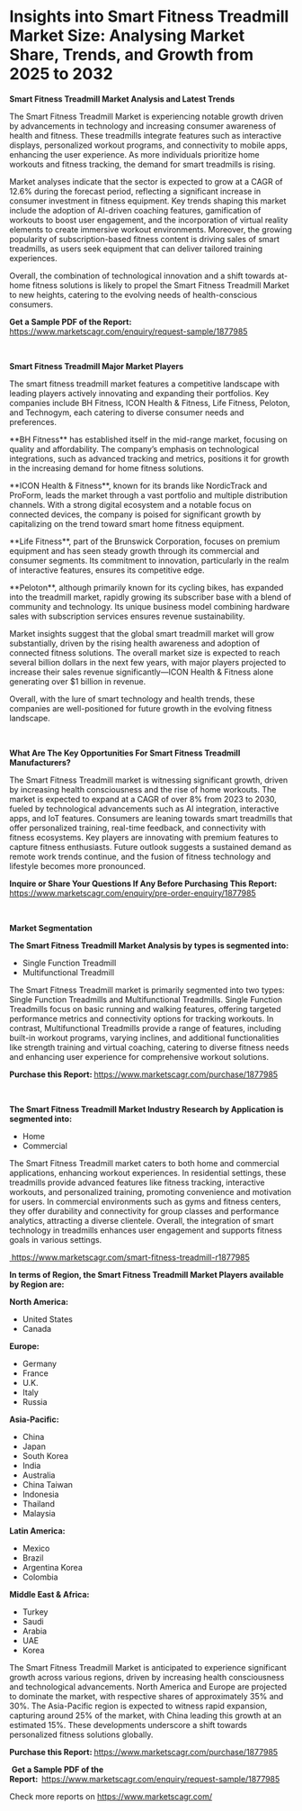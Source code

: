<p><h1>Insights into Smart Fitness Treadmill Market Size: Analysing Market Share, Trends, and Growth from 2025 to 2032</h1></p><p><strong>Smart Fitness Treadmill Market Analysis and Latest Trends</strong></p>
<p><p>The Smart Fitness Treadmill Market is experiencing notable growth driven by advancements in technology and increasing consumer awareness of health and fitness. These treadmills integrate features such as interactive displays, personalized workout programs, and connectivity to mobile apps, enhancing the user experience. As more individuals prioritize home workouts and fitness tracking, the demand for smart treadmills is rising.</p><p>Market analyses indicate that the sector is expected to grow at a CAGR of 12.6% during the forecast period, reflecting a significant increase in consumer investment in fitness equipment. Key trends shaping this market include the adoption of AI-driven coaching features, gamification of workouts to boost user engagement, and the incorporation of virtual reality elements to create immersive workout environments. Moreover, the growing popularity of subscription-based fitness content is driving sales of smart treadmills, as users seek equipment that can deliver tailored training experiences.</p><p>Overall, the combination of technological innovation and a shift towards at-home fitness solutions is likely to propel the Smart Fitness Treadmill Market to new heights, catering to the evolving needs of health-conscious consumers.</p></p>
<p><strong>Get a Sample PDF of the Report:&nbsp;</strong> <a href="https://www.marketscagr.com/enquiry/request-sample/1877985?utm_campaign=2935&utm_medium=2&utm_source=Github&utm_content=ia&utm_term=05042025&utm_id=smart-fitness-treadmill">https://www.marketscagr.com/enquiry/request-sample/1877985</a></p>
<p>&nbsp;</p>
<p><strong>Smart Fitness Treadmill Major Market Players</strong></p>
<p><p>The smart fitness treadmill market features a competitive landscape with leading players actively innovating and expanding their portfolios. Key companies include BH Fitness, ICON Health & Fitness, Life Fitness, Peloton, and Technogym, each catering to diverse consumer needs and preferences.</p><p>**BH Fitness** has established itself in the mid-range market, focusing on quality and affordability. The company’s emphasis on technological integrations, such as advanced tracking and metrics, positions it for growth in the increasing demand for home fitness solutions.</p><p>**ICON Health & Fitness**, known for its brands like NordicTrack and ProForm, leads the market through a vast portfolio and multiple distribution channels. With a strong digital ecosystem and a notable focus on connected devices, the company is poised for significant growth by capitalizing on the trend toward smart home fitness equipment.</p><p>**Life Fitness**, part of the Brunswick Corporation, focuses on premium equipment and has seen steady growth through its commercial and consumer segments. Its commitment to innovation, particularly in the realm of interactive features, ensures its competitive edge.</p><p>**Peloton**, although primarily known for its cycling bikes, has expanded into the treadmill market, rapidly growing its subscriber base with a blend of community and technology. Its unique business model combining hardware sales with subscription services ensures revenue sustainability.</p><p>Market insights suggest that the global smart treadmill market will grow substantially, driven by the rising health awareness and adoption of connected fitness solutions. The overall market size is expected to reach several billion dollars in the next few years, with major players projected to increase their sales revenue significantly—ICON Health & Fitness alone generating over $1 billion in revenue.</p><p>Overall, with the lure of smart technology and health trends, these companies are well-positioned for future growth in the evolving fitness landscape.</p></p>
<p>&nbsp;</p>
<p><strong>What Are The Key Opportunities For Smart Fitness Treadmill Manufacturers?</strong></p>
<p><p>The Smart Fitness Treadmill market is witnessing significant growth, driven by increasing health consciousness and the rise of home workouts. The market is expected to expand at a CAGR of over 8% from 2023 to 2030, fueled by technological advancements such as AI integration, interactive apps, and IoT features. Consumers are leaning towards smart treadmills that offer personalized training, real-time feedback, and connectivity with fitness ecosystems. Key players are innovating with premium features to capture fitness enthusiasts. Future outlook suggests a sustained demand as remote work trends continue, and the fusion of fitness technology and lifestyle becomes more pronounced.</p></p>
<p><strong>Inquire or Share Your Questions If Any Before Purchasing This Report:</strong> <a href="https://www.marketscagr.com/enquiry/pre-order-enquiry/1877985?utm_campaign=2935&utm_medium=2&utm_source=Github&utm_content=ia&utm_term=05042025&utm_id=smart-fitness-treadmill">https://www.marketscagr.com/enquiry/pre-order-enquiry/1877985</a></p>
<p>&nbsp;</p>
<p><strong>Market Segmentation</strong></p>
<p><strong>The Smart Fitness Treadmill Market Analysis by types is segmented into:</strong></p>
<p><ul><li>Single Function Treadmill</li><li>Multifunctional Treadmill</li></ul></p>
<p><p>The Smart Fitness Treadmill market is primarily segmented into two types: Single Function Treadmills and Multifunctional Treadmills. Single Function Treadmills focus on basic running and walking features, offering targeted performance metrics and connectivity options for tracking workouts. In contrast, Multifunctional Treadmills provide a range of features, including built-in workout programs, varying inclines, and additional functionalities like strength training and virtual coaching, catering to diverse fitness needs and enhancing user experience for comprehensive workout solutions.</p></p>
<p><strong>Purchase this Report:&nbsp;</strong><a href="https://www.marketscagr.com/purchase/1877985?utm_campaign=2935&utm_medium=2&utm_source=Github&utm_content=ia&utm_term=05042025&utm_id=smart-fitness-treadmill">https://www.marketscagr.com/purchase/1877985</a></p>
<p>&nbsp;</p>
<p><strong>The Smart Fitness Treadmill Market Industry Research by Application is segmented into:</strong></p>
<p><ul><li>Home</li><li>Commercial</li></ul></p>
<p><p>The Smart Fitness Treadmill market caters to both home and commercial applications, enhancing workout experiences. In residential settings, these treadmills provide advanced features like fitness tracking, interactive workouts, and personalized training, promoting convenience and motivation for users. In commercial environments such as gyms and fitness centers, they offer durability and connectivity for group classes and performance analytics, attracting a diverse clientele. Overall, the integration of smart technology in treadmills enhances user engagement and supports fitness goals in various settings.</p></p>
<p><a href="https://www.marketscagr.com/smart-fitness-treadmill-r1877985?utm_campaign=2935&utm_medium=2&utm_source=Github&utm_content=ia&utm_term=05042025&utm_id=smart-fitness-treadmill">&nbsp;https://www.marketscagr.com/smart-fitness-treadmill-r1877985</a></p>
<p><strong>In terms of Region, the Smart Fitness Treadmill Market Players available by Region are:</strong></p>
<p>
    <p> <strong> North America: </strong>
        <ul>
            <li>United States</li>
            <li>Canada</li>
        </ul>
        </p> 
    <p> <strong> Europe: </strong>
        <ul>
            <li>Germany</li>
            <li>France</li>
            <li>U.K.</li>
            <li>Italy</li>
            <li>Russia</li>
        </ul>
        </p> 
    <p> <strong> Asia-Pacific: </strong>
        <ul>
            <li>China</li>
            <li>Japan</li>
            <li>South Korea</li>
            <li>India</li>
            <li>Australia</li>
            <li>China Taiwan</li>
            <li>Indonesia</li>
            <li>Thailand</li>
            <li>Malaysia</li>
        </ul>
        </p> 
    <p> <strong> Latin America: </strong>
        <ul>
            <li>Mexico</li>
            <li>Brazil</li>
            <li>Argentina Korea</li>
            <li>Colombia</li>
        </ul>
        </p> 
    <p> <strong> Middle East & Africa: </strong>
        <ul>
            <li>Turkey</li>
            <li>Saudi</li>
            <li>Arabia</li>
            <li>UAE</li>
            <li>Korea</li>
        </ul>
    </p>
    </p>
<p><p>The Smart Fitness Treadmill Market is anticipated to experience significant growth across various regions, driven by increasing health consciousness and technological advancements. North America and Europe are projected to dominate the market, with respective shares of approximately 35% and 30%. The Asia-Pacific region is expected to witness rapid expansion, capturing around 25% of the market, with China leading this growth at an estimated 15%. These developments underscore a shift towards personalized fitness solutions globally.</p></p>
<p><strong>Purchase this Report: </strong><a href="https://www.marketscagr.com/purchase/1877985?utm_campaign=2935&utm_medium=2&utm_source=Github&utm_content=ia&utm_term=05042025&utm_id=smart-fitness-treadmill">https://www.marketscagr.com/purchase/1877985</a></p>
<p>&nbsp;<strong>Get a Sample PDF of the Report:&nbsp;&nbsp;</strong><a href="https://www.marketscagr.com/enquiry/request-sample/1877985?utm_campaign=2935&utm_medium=2&utm_source=Github&utm_content=ia&utm_term=05042025&utm_id=smart-fitness-treadmill">https://www.marketscagr.com/enquiry/request-sample/1877985</a></p>
<p><strong></strong></p>
<p>Check more reports on <a href="https://www.marketscagr.com/?utm_campaign=2935&utm_medium=2&utm_source=Github&utm_content=ia&utm_term=05042025&utm_id=smart-fitness-treadmill">https://www.marketscagr.com/</a></p>